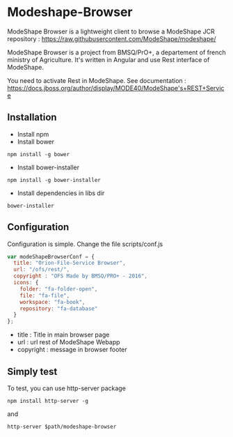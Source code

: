 # Modeshape-Browser
ModeShape Browser is a lightweight client to browse a ModeShape JCR repository : https://raw.githubusercontent.com/ModeShape/modeshape/

ModeShape Browser is a project from BMSQ/PrO+, a departement of french ministry of Agriculture. It's written in Angular and use Rest interface of ModeShape.

You need to activate Rest in ModeShape. See documentation : https://docs.jboss.org/author/display/MODE40/ModeShape's+REST+Service

## Installation
* Install npm
* Install bower
```
npm install -g bower
```
* Install bower-installer
```
npm install -g bower-installer
```
* Install dependencies in libs dir
```
bower-installer
```


## Configuration
Configuration is simple. Change the file scripts/conf.js

```javascript
var modeShapeBrowserConf = {
  title: "Orion-File-Service Browser",
  url: "/ofs/rest/",
  copyright : "OFS Made by BMSQ/PRO+ - 2016",
  icons: {
    folder: "fa-folder-open",
    file: "fa-file",
    workspace: "fa-book",
    repository: "fa-database"
  }
};
```

* title : Title in main browser page
* url : url rest of ModeShape Webapp
* copyright : message in browser footer

## Simply test
To test, you can use http-server package
```
npm install http-server -g
```
and
```
http-server $path/modeshape-browser
```

